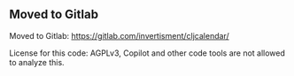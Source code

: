 ## Moved to Gitlab

Moved to Gitlab:
https://gitlab.com/invertisment/cljcalendar/

License for this code: AGPLv3, Copilot and other code tools are not allowed to analyze this.
